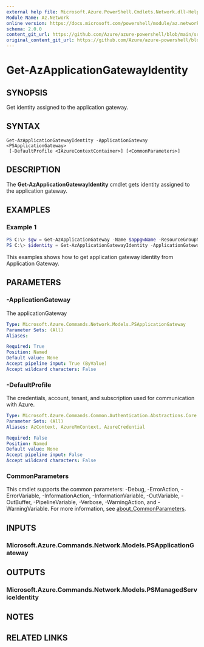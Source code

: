 ```yaml
---
external help file: Microsoft.Azure.PowerShell.Cmdlets.Network.dll-Help.xml
Module Name: Az.Network
online version: https://docs.microsoft.com/powershell/module/az.network/get-azapplicationgatewayidentity
schema: 2.0.0
content_git_url: https://github.com/Azure/azure-powershell/blob/main/src/Network/Network/help/Get-AzApplicationGatewayIdentity.md
original_content_git_url: https://github.com/Azure/azure-powershell/blob/main/src/Network/Network/help/Get-AzApplicationGatewayIdentity.md
---
```


# Get-AzApplicationGatewayIdentity

## SYNOPSIS
Get identity assigned to the application gateway.

## SYNTAX

```
Get-AzApplicationGatewayIdentity -ApplicationGateway <PSApplicationGateway>
 [-DefaultProfile <IAzureContextContainer>] [<CommonParameters>]
```

## DESCRIPTION
The **Get-AzApplicationGatewayIdentity** cmdlet gets identity assigned to the application gateway.

## EXAMPLES

### Example 1
```powershell
PS C:\> $gw = Get-AzApplicationGateway -Name $appgwName -ResourceGroupName $resgpName
PS C:\> $identity = Get-AzApplicationGatewayIdentity -ApplicationGateway $gw
```

This examples shows how to get application gateway identity from Application Gateway.

## PARAMETERS

### -ApplicationGateway
The applicationGateway

```yaml
Type: Microsoft.Azure.Commands.Network.Models.PSApplicationGateway
Parameter Sets: (All)
Aliases:

Required: True
Position: Named
Default value: None
Accept pipeline input: True (ByValue)
Accept wildcard characters: False
```

### -DefaultProfile
The credentials, account, tenant, and subscription used for communication with Azure.

```yaml
Type: Microsoft.Azure.Commands.Common.Authentication.Abstractions.Core.IAzureContextContainer
Parameter Sets: (All)
Aliases: AzContext, AzureRmContext, AzureCredential

Required: False
Position: Named
Default value: None
Accept pipeline input: False
Accept wildcard characters: False
```

### CommonParameters
This cmdlet supports the common parameters: -Debug, -ErrorAction, -ErrorVariable, -InformationAction, -InformationVariable, -OutVariable, -OutBuffer, -PipelineVariable, -Verbose, -WarningAction, and -WarningVariable. For more information, see [about_CommonParameters](http://go.microsoft.com/fwlink/?LinkID=113216).

## INPUTS

### Microsoft.Azure.Commands.Network.Models.PSApplicationGateway

## OUTPUTS

### Microsoft.Azure.Commands.Network.Models.PSManagedServiceIdentity

## NOTES

## RELATED LINKS
